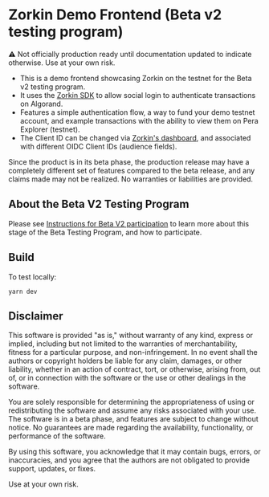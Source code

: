 # Zorkin Demo Frontend (Beta v2 testing program)

⚠️ Not officially production ready until documentation updated to indicate otherwise. Use at your own risk.


- This is a demo frontend showcasing Zorkin on the testnet for the Beta v2 testing program.
- It uses the [Zorkin SDK](https://github.com/Helium-Labs/zorkin-sdk) to allow social login to authenticate transactions on Algorand.
- Features a simple authentication flow, a way to fund your demo testnet account, and example transactions with the ability to view them on Pera Explorer (testnet).
- The Client ID can be changed via [Zorkin's dashboard](https://zorkin-dashboard.vercel.app/), and associated with different OIDC Client IDs (audience fields).

Since the product is in its beta phase, the production release may have a completely different set of features compared to the beta release, and any claims made may not be realized. No warranties or liabilities are provided.

## About the Beta V2 Testing Program

Please see [Instructions for Beta V2 participation](./Beta-V2-Instructions.md) to learn more about this stage of the Beta Testing Program, and how to participate.

## Build

To test locally:

```
yarn dev
```

## Disclaimer

This software is provided "as is," without warranty of any kind, express or implied, including but not limited to the warranties of merchantability, fitness for a particular purpose, and non-infringement. In no event shall the authors or copyright holders be liable for any claim, damages, or other liability, whether in an action of contract, tort, or otherwise, arising from, out of, or in connection with the software or the use or other dealings in the software.

You are solely responsible for determining the appropriateness of using or redistributing the software and assume any risks associated with your use. The software is in a beta phase, and features are subject to change without notice. No guarantees are made regarding the availability, functionality, or performance of the software.

By using this software, you acknowledge that it may contain bugs, errors, or inaccuracies, and you agree that the authors are not obligated to provide support, updates, or fixes.

Use at your own risk.
